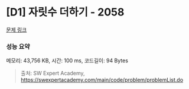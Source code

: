 # [D1] 자릿수 더하기 - 2058 

[문제 링크](https://swexpertacademy.com/main/code/problem/problemDetail.do?contestProbId=AV5QPRjqA10DFAUq) 

### 성능 요약

메모리: 43,756 KB, 시간: 100 ms, 코드길이: 94 Bytes



> 출처: SW Expert Academy, https://swexpertacademy.com/main/code/problem/problemList.do